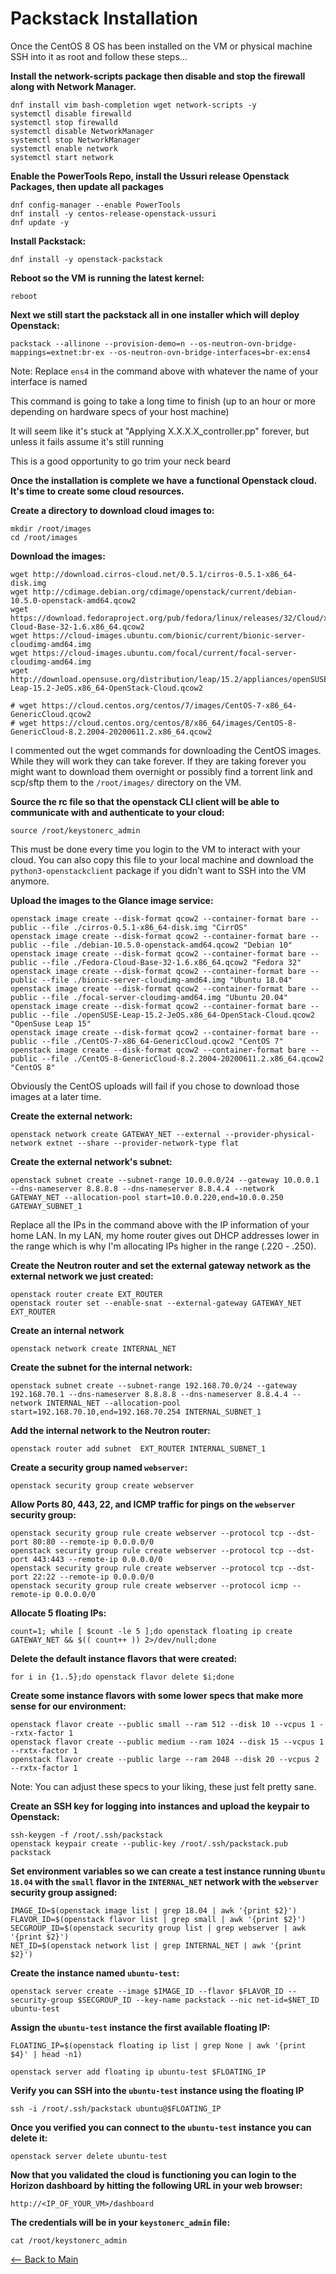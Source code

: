 # Packstack Installation

Once the CentOS 8 OS has been installed on the VM or physical machine SSH into it as root and follow these steps...

**Install the network-scripts package then disable and stop the firewall along with Network Manager.**
```
dnf install vim bash-completion wget network-scripts -y
systemctl disable firewalld
systemctl stop firewalld
systemctl disable NetworkManager
systemctl stop NetworkManager
systemctl enable network
systemctl start network
```

**Enable the PowerTools Repo, install the Ussuri release Openstack Packages, then update all packages**
```
dnf config-manager --enable PowerTools
dnf install -y centos-release-openstack-ussuri
dnf update -y
```

**Install Packstack:**
```
dnf install -y openstack-packstack
```

**Reboot so the VM is running the latest kernel:**
```
reboot
```

**Next we still start the packstack all in one installer which will deploy Openstack:**
```
packstack --allinone --provision-demo=n --os-neutron-ovn-bridge-mappings=extnet:br-ex --os-neutron-ovn-bridge-interfaces=br-ex:ens4
```
Note: Replace `ens4` in the command above with whatever the name of your interface is named
  
This command is going to take a long time to finish (up to an hour or more depending on hardware specs of your host machine)

It will seem like it's stuck at "Applying X.X.X.X_controller.pp" forever, but unless it fails assume it's still running

This is a good opportunity to go trim your neck beard


**Once the installation is complete we have a functional Openstack cloud. It's time to create some cloud resources.**


**Create a directory to download cloud images to:**
```
mkdir /root/images
cd /root/images
```

**Download the images:**
```
wget http://download.cirros-cloud.net/0.5.1/cirros-0.5.1-x86_64-disk.img
wget http://cdimage.debian.org/cdimage/openstack/current/debian-10.5.0-openstack-amd64.qcow2
wget https://download.fedoraproject.org/pub/fedora/linux/releases/32/Cloud/x86_64/images/Fedora-Cloud-Base-32-1.6.x86_64.qcow2
wget https://cloud-images.ubuntu.com/bionic/current/bionic-server-cloudimg-amd64.img
wget https://cloud-images.ubuntu.com/focal/current/focal-server-cloudimg-amd64.img
wget http://download.opensuse.org/distribution/leap/15.2/appliances/openSUSE-Leap-15.2-JeOS.x86_64-OpenStack-Cloud.qcow2

# wget https://cloud.centos.org/centos/7/images/CentOS-7-x86_64-GenericCloud.qcow2
# wget https://cloud.centos.org/centos/8/x86_64/images/CentOS-8-GenericCloud-8.2.2004-20200611.2.x86_64.qcow2
```
I commented out the wget commands for downloading the CentOS images. While they will work they can take forever. If they are taking forever you might want to download them overnight or possibly find a torrent link and scp/sftp them to the `/root/images/` directory on the VM.

**Source the rc file so that the openstack CLI client will be able to communicate with and authenticate to your cloud:**
```
source /root/keystonerc_admin
```
This must be done every time you login to the VM to interact with your cloud. You can also copy this file to your local machine and download the `python3-openstackclient` package if you didn't want to SSH into the VM anymore.

**Upload the images to the Glance image service:**
```
openstack image create --disk-format qcow2 --container-format bare --public --file ./cirros-0.5.1-x86_64-disk.img "CirrOS"
openstack image create --disk-format qcow2 --container-format bare --public --file ./debian-10.5.0-openstack-amd64.qcow2 "Debian 10"
openstack image create --disk-format qcow2 --container-format bare --public --file ./Fedora-Cloud-Base-32-1.6.x86_64.qcow2 "Fedora 32"
openstack image create --disk-format qcow2 --container-format bare --public --file ./bionic-server-cloudimg-amd64.img "Ubuntu 18.04"
openstack image create --disk-format qcow2 --container-format bare --public --file ./focal-server-cloudimg-amd64.img "Ubuntu 20.04"
openstack image create --disk-format qcow2 --container-format bare --public --file ./openSUSE-Leap-15.2-JeOS.x86_64-OpenStack-Cloud.qcow2 "OpenSuse Leap 15"
openstack image create --disk-format qcow2 --container-format bare --public --file ./CentOS-7-x86_64-GenericCloud.qcow2 "CentOS 7"
openstack image create --disk-format qcow2 --container-format bare --public --file ./CentOS-8-GenericCloud-8.2.2004-20200611.2.x86_64.qcow2 "CentOS 8"
```
Obviously the CentOS uploads will fail if you chose to download those images at a later time.


**Create the external network:**
```
openstack network create GATEWAY_NET --external --provider-physical-network extnet --share --provider-network-type flat
```

**Create the external network's subnet:**
```
openstack subnet create --subnet-range 10.0.0.0/24 --gateway 10.0.0.1 --dns-nameserver 8.8.8.8 --dns-nameserver 8.8.4.4 --network GATEWAY_NET --allocation-pool start=10.0.0.220,end=10.0.0.250 GATEWAY_SUBNET_1
```
Replace all the IPs in the command above with the IP information of your home LAN. In my LAN, my home router gives out DHCP addresses lower in the range which is why I'm allocating IPs higher in the range (.220 - .250).

**Create the Neutron router and set the external gateway network as the external network we just created:**
```
openstack router create EXT_ROUTER
openstack router set --enable-snat --external-gateway GATEWAY_NET EXT_ROUTER
```

**Create an internal network**
```
openstack network create INTERNAL_NET
```

**Create the subnet for the internal network:**
```
openstack subnet create --subnet-range 192.168.70.0/24 --gateway 192.168.70.1 --dns-nameserver 8.8.8.8 --dns-nameserver 8.8.4.4 --network INTERNAL_NET --allocation-pool start=192.168.70.10,end=192.168.70.254 INTERNAL_SUBNET_1
```

**Add the internal network to the Neutron router:**
```
openstack router add subnet  EXT_ROUTER INTERNAL_SUBNET_1
```

**Create a security group named `webserver`:**
```
openstack security group create webserver
```

**Allow Ports 80, 443, 22, and ICMP traffic for pings on the `webserver` security group:**
```
openstack security group rule create webserver --protocol tcp --dst-port 80:80 --remote-ip 0.0.0.0/0
openstack security group rule create webserver --protocol tcp --dst-port 443:443 --remote-ip 0.0.0.0/0
openstack security group rule create webserver --protocol tcp --dst-port 22:22 --remote-ip 0.0.0.0/0
openstack security group rule create webserver --protocol icmp --remote-ip 0.0.0.0/0
```

**Allocate 5 floating IPs:**
```
count=1; while [ $count -le 5 ];do openstack floating ip create GATEWAY_NET && $(( count++ )) 2>/dev/null;done
```

**Delete the default instance flavors that were created:**
```
for i in {1..5};do openstack flavor delete $i;done
```

**Create some instance flavors with some lower specs that make more sense for our environment:**
```
openstack flavor create --public small --ram 512 --disk 10 --vcpus 1 --rxtx-factor 1
openstack flavor create --public medium --ram 1024 --disk 15 --vcpus 1 --rxtx-factor 1
openstack flavor create --public large --ram 2048 --disk 20 --vcpus 2 --rxtx-factor 1
```
Note: You can adjust these specs to your liking, these just felt pretty sane.


**Create an SSH key for logging into instances and upload the keypair to Openstack:**
```
ssh-keygen -f /root/.ssh/packstack
openstack keypair create --public-key /root/.ssh/packstack.pub packstack
```


**Set environment variables so we can create a test instance running `Ubuntu 18.04` with the `small` flavor in the `INTERNAL_NET` network with the `webserver` security group assigned:**
```
IMAGE_ID=$(openstack image list | grep 18.04 | awk '{print $2}')
FLAVOR_ID=$(openstack flavor list | grep small | awk '{print $2}')
SECGROUP_ID=$(openstack security group list | grep webserver | awk '{print $2}')
NET_ID=$(openstack network list | grep INTERNAL_NET | awk '{print $2}')
```

**Create the instance named `ubuntu-test`:**
```
openstack server create --image $IMAGE_ID --flavor $FLAVOR_ID --security-group $SECGROUP_ID --key-name packstack --nic net-id=$NET_ID ubuntu-test
```

**Assign the `ubuntu-test` instance the first available floating IP:**
```
FLOATING_IP=$(openstack floating ip list | grep None | awk '{print $4}' | head -n1)

openstack server add floating ip ubuntu-test $FLOATING_IP
```

**Verify you can SSH into the `ubuntu-test` instance using the floating IP**
```
ssh -i /root/.ssh/packstack ubuntu@$FLOATING_IP
```

**Once you verified you can connect to the `ubuntu-test` instance you can delete it:**
```
openstack server delete ubuntu-test
```

**Now that you validated the cloud is functioning you can login to the Horizon dashboard by hitting the following URL in your web browser:**
```
http://<IP_OF_YOUR_VM>/dashboard
```
**The credentials will be in your `keystonerc_admin` file:**
```
cat /root/keystonerc_admin
```

[<-- Back to Main](../README.md)
